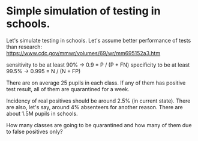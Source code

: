 # Simple simulation of testing in schools.

Let's simulate testing in schools. Let's assume better performance of tests
than research: https://www.cdc.gov/mmwr/volumes/69/wr/mm695152a3.htm

sensitivity to be at least 90% -> 0.9 = P / (P + FN)
specificity to be at least 99.5% -> 0.995 = N / (N + FP)

There are on average 25 pupils in each class. If any of them has positive test
result, all of them are quarantined for a week.

Incidency of real positives should be around 2.5% (in current state).
There are also, let's say, around 4% absenteers for another reason.
There are about 1.5M pupils in schools.

How many classes are going to be quarantined and how many of them due to false
positives only?

